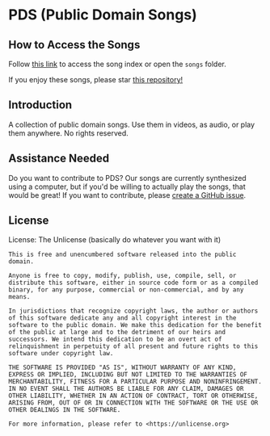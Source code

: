 # PDS (Public Domain Songs)

## How to Access the Songs

Follow [this link](https://github.com/fakerybakery/PDS/tree/main/songs) to access the song index or open the `songs` folder.

If you enjoy these songs, please star [this repository!](https://github.com/fakerybakery/PDS)

## Introduction

A collection of public domain songs. Use them in videos, as audio, or play them anywhere. No rights reserved.

## Assistance Needed

Do you want to contribute to PDS? Our songs are currently synthesized using a computer, but if you'd be willing to actually play the songs, that would be great! If you want to contribute, please [create a GitHub issue](https://github.com/fakerybakery/PDS/issues).

## License

License: The Unlicense (basically do whatever you want with it)

```
This is free and unencumbered software released into the public domain.

Anyone is free to copy, modify, publish, use, compile, sell, or
distribute this software, either in source code form or as a compiled
binary, for any purpose, commercial or non-commercial, and by any
means.

In jurisdictions that recognize copyright laws, the author or authors
of this software dedicate any and all copyright interest in the
software to the public domain. We make this dedication for the benefit
of the public at large and to the detriment of our heirs and
successors. We intend this dedication to be an overt act of
relinquishment in perpetuity of all present and future rights to this
software under copyright law.

THE SOFTWARE IS PROVIDED "AS IS", WITHOUT WARRANTY OF ANY KIND,
EXPRESS OR IMPLIED, INCLUDING BUT NOT LIMITED TO THE WARRANTIES OF
MERCHANTABILITY, FITNESS FOR A PARTICULAR PURPOSE AND NONINFRINGEMENT.
IN NO EVENT SHALL THE AUTHORS BE LIABLE FOR ANY CLAIM, DAMAGES OR
OTHER LIABILITY, WHETHER IN AN ACTION OF CONTRACT, TORT OR OTHERWISE,
ARISING FROM, OUT OF OR IN CONNECTION WITH THE SOFTWARE OR THE USE OR
OTHER DEALINGS IN THE SOFTWARE.

For more information, please refer to <https://unlicense.org>
```
